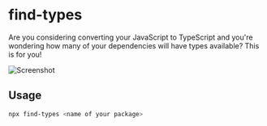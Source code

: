 # find-types

Are you considering converting your JavaScript to TypeScript and you're wondering how many of your dependencies will have types available? This is for you!

![Screenshot](https://user-images.githubusercontent.com/4162329/118693581-157f2980-b803-11eb-9cda-3a417791816e.png)

## Usage

```bash
npx find-types <name of your package>
```
